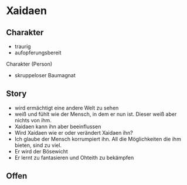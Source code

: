 Xaidaen
=

Charakter
-

* traurig
* aufopferungsbereit

Charakter (Person)

* skruppeloser Baumagnat

Story
-

* wird ermächtigt eine andere Welt zu sehen
* weiß und fühlt wie der Mensch, in dem er nun ist. Dieser weiß aber nichts von ihm.
* Xaidaen kann ihn aber beeinflussen
* Wird Xaidaen wie er oder verändert Xaidaen ihn?
* Ich glaube der Mensch korrumpiert ihn. All die Möglichkeiten die ihm bieten, sind zu viel.
* Er wird der Bösewicht
* Er lernt zu fantasieren und Ohteith zu bekämpfen

Offen
-
